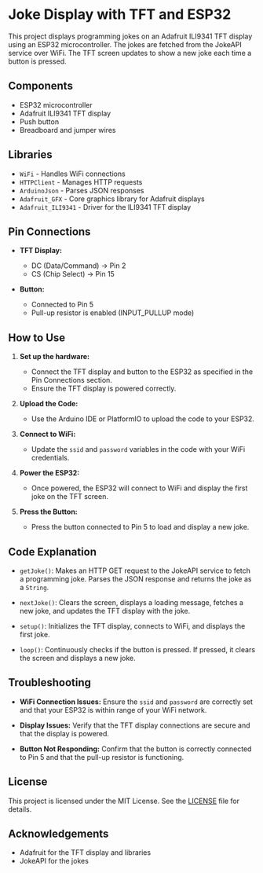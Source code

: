 # Joke Display with TFT and ESP32

This project displays programming jokes on an Adafruit ILI9341 TFT display using an ESP32 microcontroller. The jokes are fetched from the JokeAPI service over WiFi. The TFT screen updates to show a new joke each time a button is pressed.

## Components

- ESP32 microcontroller
- Adafruit ILI9341 TFT display
- Push button
- Breadboard and jumper wires

## Libraries

- `WiFi` - Handles WiFi connections
- `HTTPClient` - Manages HTTP requests
- `ArduinoJson` - Parses JSON responses
- `Adafruit_GFX` - Core graphics library for Adafruit displays
- `Adafruit_ILI9341` - Driver for the ILI9341 TFT display

## Pin Connections

- **TFT Display:**
  - DC (Data/Command) -> Pin 2
  - CS (Chip Select) -> Pin 15

- **Button:**
  - Connected to Pin 5
  - Pull-up resistor is enabled (INPUT_PULLUP mode)

## How to Use

1. **Set up the hardware:**
   - Connect the TFT display and button to the ESP32 as specified in the Pin Connections section.
   - Ensure the TFT display is powered correctly.

2. **Upload the Code:**
   - Use the Arduino IDE or PlatformIO to upload the code to your ESP32.

3. **Connect to WiFi:**
   - Update the `ssid` and `password` variables in the code with your WiFi credentials.

4. **Power the ESP32:**
   - Once powered, the ESP32 will connect to WiFi and display the first joke on the TFT screen.

5. **Press the Button:**
   - Press the button connected to Pin 5 to load and display a new joke.

## Code Explanation

- `getJoke()`: Makes an HTTP GET request to the JokeAPI service to fetch a programming joke. Parses the JSON response and returns the joke as a `String`.

- `nextJoke()`: Clears the screen, displays a loading message, fetches a new joke, and updates the TFT display with the joke.

- `setup()`: Initializes the TFT display, connects to WiFi, and displays the first joke.

- `loop()`: Continuously checks if the button is pressed. If pressed, it clears the screen and displays a new joke.

## Troubleshooting

- **WiFi Connection Issues:** Ensure the `ssid` and `password` are correctly set and that your ESP32 is within range of your WiFi network.

- **Display Issues:** Verify that the TFT display connections are secure and that the display is powered.

- **Button Not Responding:** Confirm that the button is correctly connected to Pin 5 and that the pull-up resistor is functioning.

## License

This project is licensed under the MIT License. See the [LICENSE](LICENSE) file for details.

## Acknowledgements

- Adafruit for the TFT display and libraries
- JokeAPI for the jokes
